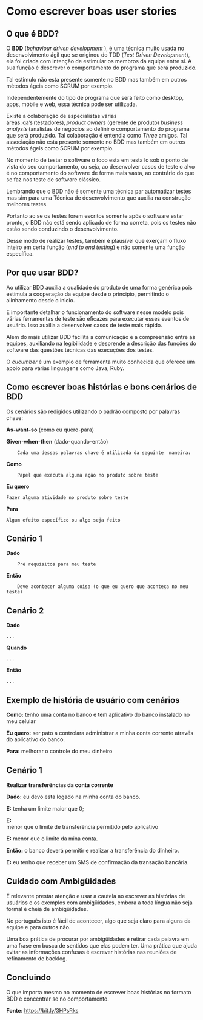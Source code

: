 # **Como escrever boas user stories** 

## **O que é BDD?**

O **BDD** (*behaviour driven development* ),  é uma técnica muito usada no desenvolvimento ágil que se originou do TDD (*Test Driven Development*), ela foi criada com intenção de estimular os membros da equipe entre si. A sua função é descrever o comportamento do programa que será produzido. 

Tal estimulo não esta presente somente no BDD mas também em outros métodos ágeis como SCRUM por exemplo. 

Independentemente do tipo de programa que será feito como desktop, apps, móbile e web,  essa técnica pode ser utilizada. 

Existe a colaboração de especialistas várias áreas: qa’s (testadores), *product owners* (gerente de produto) *business analysts* (analistas de negócios ao definir o comportamento do programa que será produzido. Tal colaboração é entendia como *Three* amigos. Tal associação não esta presente somente no BDD mas também em outros métodos ágeis como SCRUM por exemplo. 

No momento de testar o software o foco esta em testa lo sob o ponto de vista do seu comportamento, ou seja, ao desenvolver casos de teste o alvo é no comportamento do software de forma mais vasta, ao contrário do que se faz nos teste de software clássico. 

Lembrando que o BDD não é somente uma técnica par automatizar testes mas sim para uma Técnica de desenvolvimento que auxilia na construção  melhores testes. 

Portanto ao se os testes forem escritos somente após o software estar pronto, o BDD não está sendo aplicado de forma correta, pois os testes não estão sendo conduzindo o desenvolvimento. 

Desse modo de realizar testes, também é plausível que exerçam o fluxo inteiro em certa função (*end to end testing*) e não somente uma função específica. 

## **Por que usar BDD?**

Ao utilizar BDD auxilia a qualidade do produto de uma forma genérica pois estimula a cooperação da equipe desde o principio, permitindo o alinhamento desde o inicio. 

É importante detalhar o funcionamento do software nesse modelo pois várias ferramentas de teste são eficazes para executar esses eventos de usuário. Isso auxilia a desenvolver casos de teste mais rápido. 

Alem do mais utilizar BDD facilita a comunicação e a compreensão entre as equipes, auxiliando na legibilidade e desprende a descrição das funções do software das questões técnicas das execuções dos testes. 

O *cucumber* é um exemplo de ferramenta muito conhecida que oferece um apoio para várias linguagens como Java, Ruby. 

## **Como escrever boas histórias e bons cenários de BDD**

Os cenários são redigidos utilizando o padrão composto por palavras chave: 

**As-want-so** (como eu quero-para) 

**Given-when-then** (dado-quando-então) 

        Cada uma dessas palavras chave é utilizada da seguinte  maneira: 

**Como**

        Papel que executa alguma ação no produto sobre teste 

**Eu quero** 

    Fazer alguma atividade no produto sobre teste 

**Para**  

    Algum efeito específico ou algo seja feito 

## **Cenário 1**

**Dado** 

        Pré requisitos para meu teste 

**Então**  

        Deve acontecer alguma coisa (o que eu quero que aconteça no meu teste) 

## **Cenário 2** 

**Dado**

    ... 

**Quando** 

    ... 

**Então** 

    ... 

## **Exemplo de história de usuário com cenários** 


**Como:**
        tenho  uma conta no banco e tem aplicativo do banco  instalado no meu celular 

**Eu quero:**
    ser pato a controlara administrar a minha conta corrente através do aplicativo do banco. 

**Para:** 
    melhorar o controle do meu dinheiro 

## **Cenário 1**

**Realizar transferências da conta corrente** 

**Dado:** 
        eu devo esta logado na minha conta do banco. 

**E:** 
        tenha um limite maior que 0; 

**E:**  
        menor que o limite de transferência permitido pelo aplicativo 

**E:** 
        menor que o limite da mina conta. 

**Então:** 
        o banco deverá permitir e realizar a transferência do dinheiro. 

**E:** 
        eu tenho que receber um SMS de confirmação da transação bancária. 
 
 ## **Cuidado com Ambigüidades** 

É relevante prestar atenção e usar a cautela ao escrever as histórias de usuários e os exemplos com ambigüidades, embora a toda língua não seja formal é cheia de ambigüidades. 

No português isto é fácil de acontecer, algo que seja claro para alguns da equipe e para outros não.  

Uma boa prática de procurar por ambigüidades é retirar cada palavra em uma frase em busca de sentidos que elas podem ter. Uma prática que ajuda evitar as informações confusas é escrever histórias nas reuniões de refinamento de backlog. 

## **Concluindo** 

O que importa mesmo no momento de escrever boas histórias no formato BDD é concentrar se no comportamento.

**Fonte:** https://bit.ly/3HPsRks